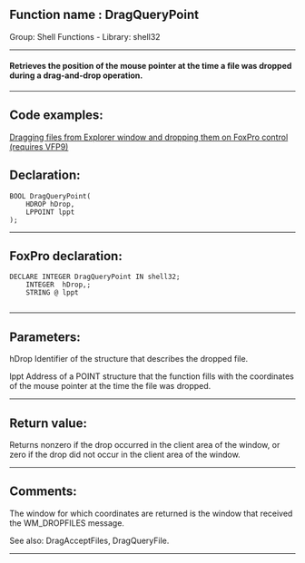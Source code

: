 
## Function name : DragQueryPoint
Group: Shell Functions - Library: shell32    
***  


#### Retrieves the position of the mouse pointer at the time a file was dropped during a drag-and-drop operation.
***  


## Code examples:
[Dragging files from Explorer window and dropping them on FoxPro control (requires VFP9)](../../samples/sample_323.md)  

## Declaration:
```foxpro  
BOOL DragQueryPoint(
	HDROP hDrop,
	LPPOINT lppt
);  
```  
***  


## FoxPro declaration:
```foxpro  
DECLARE INTEGER DragQueryPoint IN shell32;
	INTEGER  hDrop,;
	STRING @ lppt
  
```  
***  


## Parameters:
hDrop
Identifier of the structure that describes the dropped file. 

lppt
Address of a POINT structure that the function fills with the coordinates of the mouse pointer at the time the file was dropped.   
***  


## Return value:
Returns nonzero if the drop occurred in the client area of the window, or zero if the drop did not occur in the client area of the window.   
***  


## Comments:
The window for which coordinates are returned is the window that received the WM_DROPFILES message.   
  
See also: DragAcceptFiles, DragQueryFile.  
  
***  

